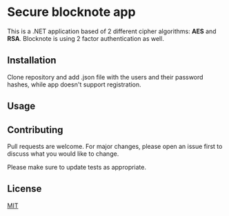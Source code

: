 # Secure blocknote app

This is a .NET application based of 2 different cipher algorithms: **AES** and **RSA**.
Blocknote is using 2 factor authentication as well.

## Installation

Clone repository and add .json file with the users and their password hashes, while app doesn't support registration.

## Usage



## Contributing
Pull requests are welcome. For major changes, please open an issue first to discuss what you would like to change.

Please make sure to update tests as appropriate.

## License
[MIT](https://choosealicense.com/licenses/mit/)
